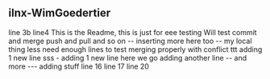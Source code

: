 ## ilnx-WimGoedertier

line 3b
line4
This is the Readme, this is just for eee testing
Will test commit and merge
push and pull
and so on
-- inserting more here too -- my local thing less
need enough lines
to test 
merging properly with conflict
ttt adding 1 new line
sss - adding 1 new line
here we go
adding another line
-- and more ---
adding stuff
line 16
line 17
line 20
